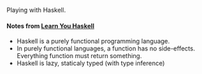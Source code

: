 Playing with Haskell.

#### Notes from [Learn You Haskell](http://learnyouahaskell.com/introduction#about-this-tutorial)

* Haskell is a purely functional programming language.
* In purely functional languages, a function has no side-effects. Everything function must return something.
* Haskell is lazy, staticaly typed (with type inference)